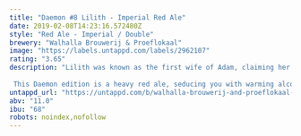 ```yaml
---
title: "Daemon #8 Lilith - Imperial Red Ale"
date: 2019-02-08T14:23:16.572480Z
style: "Red Ale - Imperial / Double"
brewery: "Walhalla Brouwerij & Proeflokaal"
image: "https://labels.untappd.com/labels/2962107"
rating: "3.65"
description: "Lilith was known as the first wife of Adam, claiming her freedom and falling from grace, becoming the original Femme Fatale! She is a daemon of the night, who is known to be promiscuous and cruel to children...  This Daemon edition is a heavy red ale, seducing you with warming alcohol before stabbing you in the back pallet with Citra and Crystal hops. "
untappd_url: "https://untappd.com/b/walhalla-brouwerij-and-proeflokaal-daemon-8-lilith-imperial-red-ale/2962107"
abv: "11.0"
ibu: "68"
robots: noindex,nofollow
---
```

